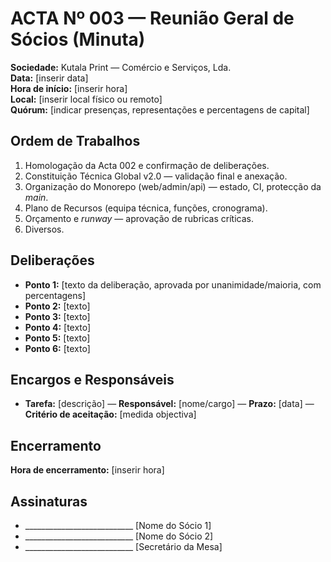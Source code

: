 # ACTA Nº 003 — Reunião Geral de Sócios (Minuta)

**Sociedade:** Kutala Print — Comércio e Serviços, Lda.  
**Data:** [inserir data]  
**Hora de início:** [inserir hora]  
**Local:** [inserir local físico ou remoto]  
**Quórum:** [indicar presenças, representações e percentagens de capital]

## Ordem de Trabalhos
1. Homologação da Acta 002 e confirmação de deliberações.
2. Constituição Técnica Global v2.0 — validação final e anexação.
3. Organização do Monorepo (web/admin/api) — estado, CI, protecção da *main*.
4. Plano de Recursos (equipa técnica, funções, cronograma).
5. Orçamento e *runway* — aprovação de rubricas críticas.
6. Diversos.

## Deliberações
- **Ponto 1:** [texto da deliberação, aprovada por unanimidade/maioria, com percentagens]
- **Ponto 2:** [texto]
- **Ponto 3:** [texto]
- **Ponto 4:** [texto]
- **Ponto 5:** [texto]
- **Ponto 6:** [texto]

## Encargos e Responsáveis
- **Tarefa:** [descrição] — **Responsável:** [nome/cargo] — **Prazo:** [data] — **Critério de aceitação:** [medida objectiva]

## Encerramento
**Hora de encerramento:** [inserir hora]

## Assinaturas
- ___________________________  [Nome do Sócio 1]
- ___________________________  [Nome do Sócio 2]
- ___________________________  [Secretário da Mesa]
